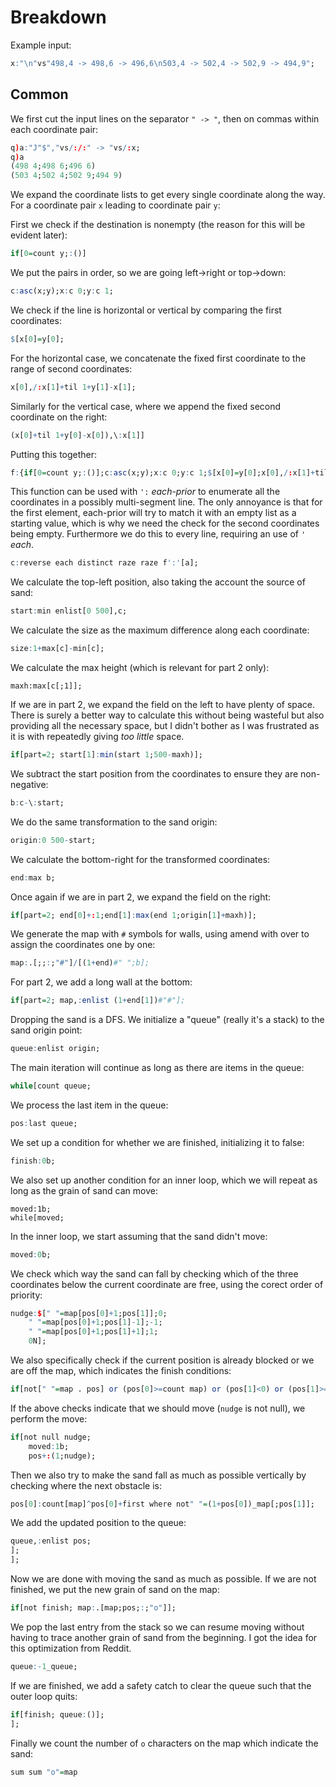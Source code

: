 # Breakdown
Example input:
```q
x:"\n"vs"498,4 -> 498,6 -> 496,6\n503,4 -> 502,4 -> 502,9 -> 494,9";
```

## Common
We first cut the input lines on the separator `" -> "`, then on commas within each coordinate pair:
```q
q)a:"J"$","vs/:/:" -> "vs/:x;
q)a
(498 4;498 6;496 6)
(503 4;502 4;502 9;494 9)
```
We expand the coordinate lists to get every single coordinate along the way. For a coordinate pair `x` leading to coordinate pair `y`:

First we check if the destination is nonempty (the reason for this will be evident later):
```q
if[0=count y;:()]
```
We put the pairs in order, so we are going left->right or top->down:
```q
c:asc(x;y);x:c 0;y:c 1;
```
We check if the line is horizontal or vertical by comparing the first coordinates:
```q
$[x[0]=y[0];
```
For the horizontal case, we concatenate the fixed first coordinate to the range of second coordinates:
```q
x[0],/:x[1]+til 1+y[1]-x[1];
```
Similarly for the vertical case, where we append the fixed second coordinate on the right:
```q
(x[0]+til 1+y[0]-x[0]),\:x[1]]
```
Putting this together:
```q
f:{if[0=count y;:()];c:asc(x;y);x:c 0;y:c 1;$[x[0]=y[0];x[0],/:x[1]+til 1+y[1]-x[1];(x[0]+til 1+y[0]-x[0]),\:x[1]]};
```
This function can be used with `':` _each-prior_ to enumerate all the coordinates in a possibly multi-segment line. The only annoyance is that for the first element, each-prior will try to match it with an empty list as a starting value, which is why we need the check for the second coordinates being empty. Furthermore we do this to every line, requiring an use of `'` _each_.
```q
c:reverse each distinct raze raze f':'[a];
```
We calculate the top-left position, also taking the account the source of sand:
```q
start:min enlist[0 500],c;
```
We calculate the size as the maximum difference along each coordinate:
```q
size:1+max[c]-min[c];
```
We calculate the max height (which is relevant for part 2 only):
```
maxh:max[c[;1]];
```
If we are in part 2, we expand the field on the left to have plenty of space. There is surely a better way to calculate this without being wasteful but also providing all the necessary space, but I didn't bother as I was frustrated as it is with repeatedly giving _too little_ space.
```q
if[part=2; start[1]:min(start 1;500-maxh)];
```
We subtract the start position from the coordinates to ensure they are non-negative:
```q
b:c-\:start;
```
We do the same transformation to the sand origin:
```q
origin:0 500-start;
```
We calculate the bottom-right for the transformed coordinates:
```q
end:max b;
```
Once again if we are in part 2, we expand the field on the right:
```q
if[part=2; end[0]+:1;end[1]:max(end 1;origin[1]+maxh)];
```
We generate the map with `#` symbols for walls, using amend with over to assign the coordinates one by one:
```q
map:.[;;:;"#"]/[(1+end)#" ";b];
```
For part 2, we add a long wall at the bottom:
```q
if[part=2; map,:enlist (1+end[1])#"#"];
```
Dropping the sand is a DFS. We initialize a "queue" (really it's a stack) to the sand origin point:
```q
queue:enlist origin;
```
The main iteration will continue as long as there are items in the queue:
```q
while[count queue;
```
We process the last item in the queue:
```q
pos:last queue;
```
We set up a condition for whether we are finished, initializing it to false:
```q
finish:0b;
```
We also set up another condition for an inner loop, which we will repeat as long as the grain of sand can move:
```
moved:1b;
while[moved;
```
In the inner loop, we start assuming that the sand didn't move:
```q
moved:0b;
```
We check which way the sand can fall by checking which of the three coordinates below the current coordinate are free, using the corect order of priority:
```q
nudge:$[" "=map[pos[0]+1;pos[1]];0;
    " "=map[pos[0]+1;pos[1]-1];-1;
    " "=map[pos[0]+1;pos[1]+1];1;
    0N];
```
We also specifically check if the current position is already blocked or we are off the map, which indicates the finish conditions:
```q
if[not[" "=map . pos] or (pos[0]>=count map) or (pos[1]<0) or (pos[1]>=count first map); nudge:0N; finish:1b];
```
If the above checks indicate that we should move (`nudge` is not null), we perform the move:
```q
if[not null nudge;
    moved:1b;
    pos+:(1;nudge);
```
Then we also try to make the sand fall as much as possible vertically by checking where the next obstacle is:
```q
pos[0]:count[map]^pos[0]+first where not" "=(1+pos[0])_map[;pos[1]];
```
We add the updated position to the queue:
```q
queue,:enlist pos;
];
];
```
Now we are done with moving the sand as much as possible. If we are not finished, we put the new grain of sand on the map:
```q
if[not finish; map:.[map;pos;:;"o"]];
```
We pop the last entry from the stack so we can resume moving without having to trace another grain of sand from the beginning. I got the idea for this optimization from Reddit.
```q
queue:-1_queue;
```
If we are finished, we add a safety catch to clear the queue such that the outer loop quits:
```q
if[finish; queue:()];
];
```
Finally we count the number of `o` characters on the map which indicate the sand:
```q
sum sum "o"=map
```
